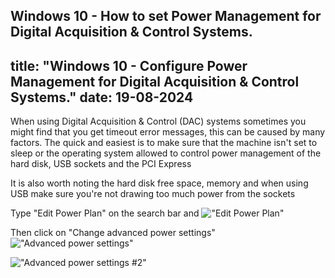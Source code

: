 Windows 10 - How to set Power Management for Digital Acquisition & Control Systems.
---
title: "Windows 10 - Configure Power Management for Digital Acquisition & Control Systems."
date: 19-08-2024
---

When using Digital Acquisition & Control (DAC) systems sometimes you might find that you get timeout error messages, this can be caused by many factors. The quick and easiest is to make sure that the machine isn't set to sleep or the operating system allowed to control power management of the hard disk, USB sockets and the PCI Express

It is also worth noting the hard disk free space, memory and when using USB make sure you're not drawing too much power from the sockets



Type "Edit Power Plan" on the search bar and
!["Edit Power Plan"]("https://github.com/catchcoder/blog/blob/main/_images/disableUSBpowermanagement0.PNG?raw=true?raw=true")



Then click on "Change advanced power settings"
!["Advanced power settings"]("https://github.com/catchcoder/blog/blob/main/_images/disableUSBpowermanagement1.JPG?raw=true")

!["Advanced power settings #2"]("https://github.com/catchcoder/blog/blob/main/_images/disableUSBpowermanagement2.JPG?raw=true")